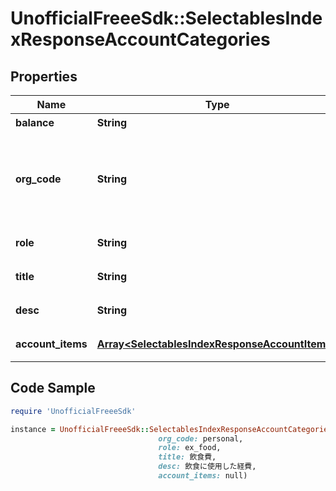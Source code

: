 # UnofficialFreeeSdk::SelectablesIndexResponseAccountCategories

## Properties

Name | Type | Description | Notes
------------ | ------------- | ------------- | -------------
**balance** | **String** | 収支 | 
**org_code** | **String** | 事業形態（個人事業主: personal、法人: corporate） | 
**role** | **String** | カテゴリーコード | 
**title** | **String** | カテゴリー名 | 
**desc** | **String** | カテゴリーの説明 | [optional] 
**account_items** | [**Array&lt;SelectablesIndexResponseAccountItems&gt;**](SelectablesIndexResponseAccountItems.md) | 勘定科目の一覧 | 

## Code Sample

```ruby
require 'UnofficialFreeeSdk'

instance = UnofficialFreeeSdk::SelectablesIndexResponseAccountCategories.new(balance: expense,
                                 org_code: personal,
                                 role: ex_food,
                                 title: 飲食費,
                                 desc: 飲食に使用した経費,
                                 account_items: null)
```


